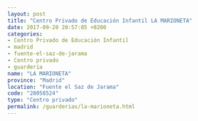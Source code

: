 ```yaml
---
layout: post
title: "Centro Privado de Educación Infantil LA MARIONETA"
date: 2017-09-20 20:57:05 +0200
categories:
- Centro Privado de Educación Infantil
- madrid
- fuente-el-saz-de-jarama
- Centro privado
- guarderia
name: "LA MARIONETA"
province: "Madrid"
location: "Fuente el Saz de Jarama"
code: "28058524"
type: "Centro privado"
permalink: /guarderias/la-marioneta.html
---
```

